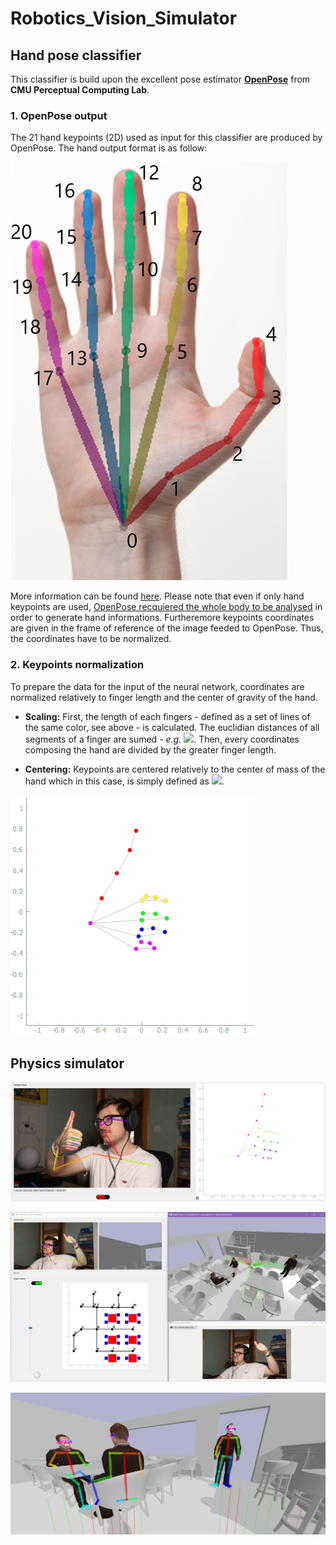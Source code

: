 # Robotics_Vision_Simulator

## Hand pose classifier

This classifier is build upon the excellent pose estimator [**OpenPose**](https://github.com/CMU-Perceptual-Computing-Lab/openpose) from **CMU Perceptual Computing Lab**.

### 1. OpenPose output

The 21 hand keypoints (2D) used as input for this classifier are produced by OpenPose. The hand output format is as follow:

![Hand data output](/.github/markdown/keypoints_hand.png)

More information can be found [here](https://github.com/CMU-Perceptual-Computing-Lab/openpose/blob/master/doc/output.md#face-and-hands). Please note that even if only hand keypoints are used, [OpenPose recquiered the whole body to be analysed](https://github.com/CMU-Perceptual-Computing-Lab/openpose/blob/master/doc/standalone_face_or_hand_keypoint_detector.md) in order to generate hand informations. Furtheremore keypoints coordinates are given in the frame of reference of the image feeded to OpenPose. Thus, the coordinates have to be normalized.

### 2. Keypoints normalization

To prepare the data for the input of the neural network, coordinates are normalized relatively to finger length and the center of gravity of the hand.

* **Scaling:** First, the length of each fingers - defined as a set of lines of the same color, see above - is calculated. The euclidian distances of all segments of a finger are sumed *- e.g.* <img src="https://render.githubusercontent.com/render/math?math=Thumb\_length = \sum_{i=0}^{3} d(\boldsymbol{k_i}, \boldsymbol{k_{i%2B1}})">. Then, every coordinates composing the hand are divided by the greater finger length.

* **Centering:** Keypoints are centered relatively to the center of mass of the hand which in this case, is simply defined as <img src="https://render.githubusercontent.com/render/math?math=(\bar{\boldsymbol{k_x}}, \bar{\boldsymbol{k_y}})">.

![Formatted data example ('Super')](/.github/markdown/formated_hand.png)

## Physics simulator

![Hand data Formatting](/.github/markdown/handDataFormatting.png)

![RSV Gui](/.github/markdown/GUIexample.PNG)

![OpenPose test on generated image](/.github/markdown/InSimTest_OpenPose.jpg)
